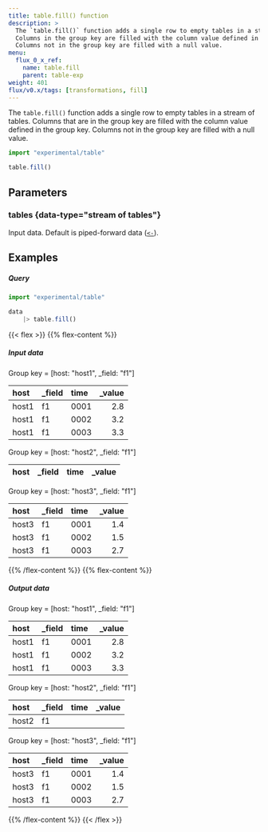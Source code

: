 ```yaml
---
title: table.fill() function
description: >
  The `table.fill()` function adds a single row to empty tables in a stream of tables.
  Columns in the group key are filled with the column value defined in the group key.
  Columns not in the group key are filled with a null value.
menu:
  flux_0_x_ref:
    name: table.fill
    parent: table-exp
weight: 401
flux/v0.x/tags: [transformations, fill]
---
```


The `table.fill()` function adds a single row to empty tables in a stream of tables.
Columns that are in the group key are filled with the column value defined in the group key.
Columns not in the group key are filled with a null value.

```js
import "experimental/table"

table.fill()
```

## Parameters

### tables {data-type="stream of tables"}
Input data.
Default is piped-forward data ([`<-`](/flux/v0.x/spec/expressions/#pipe-expressions)).

## Examples

##### Query
```js
import "experimental/table"

data
    |> table.fill()
```

{{< flex >}}
{{% flex-content %}}
##### Input data

<p class="table-group-key">Group key = [host: "host1", _field: "f1"]</p>

| host  | _field | time | _value |
| :---- | :----- | :--- | -----: |
| host1 | f1     | 0001 |    2.8 |
| host1 | f1     | 0002 |    3.2 |
| host1 | f1     | 0003 |    3.3 |

<p class="table-group-key">Group key = [host: "host2", _field: "f1"]</p>

| host | _field | time | _value |
| :--- | :----- | :--- | -----: |

<p class="table-group-key">Group key = [host: "host3", _field: "f1"]</p>

| host  | _field | time | _value |
| :---- | :----- | :--- | -----: |
| host3 | f1     | 0001 |    1.4 |
| host3 | f1     | 0002 |    1.5 |
| host3 | f1     | 0003 |    2.7 |
{{% /flex-content %}}
{{% flex-content %}}
##### Output data

<p class="table-group-key">Group key = [host: "host1", _field: "f1"]</p>

| host  | _field | time | _value |
| :---- | :----- | :--- | -----: |
| host1 | f1     | 0001 |    2.8 |
| host1 | f1     | 0002 |    3.2 |
| host1 | f1     | 0003 |    3.3 |

<p class="table-group-key">Group key = [host: "host2", _field: "f1"]</p>

| host  | _field | time | _value |
| :---- | :----- | :--- | -----: |
| host2 | f1     |      |        |

<p class="table-group-key">Group key = [host: "host3", _field: "f1"]</p>

| host  | _field | time | _value |
| :---- | :----- | :--- | -----: |
| host3 | f1     | 0001 |    1.4 |
| host3 | f1     | 0002 |    1.5 |
| host3 | f1     | 0003 |    2.7 |
{{% /flex-content %}}
{{< /flex >}}
